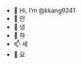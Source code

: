 - 👋 Hi, I’m @kkang9241
- 👀 안
- 🌱 녕
- 💞️ 하
- 📫 세
- 🐯 요

<!---
kkang9241/kkang9241 is a ✨ special ✨ repository because its `README.md` (this file) appears on your GitHub profile.
You can click the Preview link to take a look at your changes.
--->
